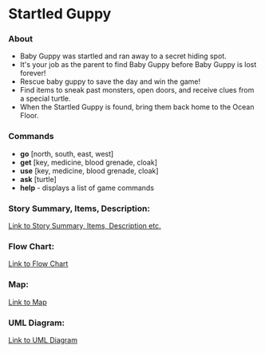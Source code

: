 # Startled Guppy
### About
* Baby Guppy was startled and ran away to a secret hiding spot.
* It's your job as the parent to find Baby Guppy before Baby Guppy is lost forever!
* Rescue baby guppy to save the day and win the game!
* Find items to sneak past monsters, open doors, and receive clues from a special turtle. 
* When the Startled Guppy is found, bring them back home to the Ocean Floor.

### Commands
* **go** [north, south, east, west]
* **get** [key, medicine, blood grenade, cloak]
* **use** [key, medicine, blood grenade, cloak]
* **ask** [turtle]
* **help** - displays a list of game commands

### Story Summary, Items, Description:
[Link to Story Summary, Items, Description etc.](https://docs.google.com/document/d/183DWHLu4vnn9fNMJ0D2NmQQc8ry2zeDTYKRRdbovpNg/edit#heading=h.b0xl519w4g9a)

### Flow  Chart:
[Link to Flow Chart](https://lucid.app/lucidchart/e6941be8-e22f-42be-bd61-dcf00a614053/edit?invitationId=inv_622a0abd-476b-44a1-affb-ded0e5e26926&page=0_0#)

### Map:
[Link to Map](https://viewer.diagrams.net/?tags=%7B%7D&highlight=0000ff&edit=_blank&layers=1&nav=1&title=guppy.drawio#R5Vvfc9o4EP5rmLl7IIMtG5vHACmZtJm7KZmmfeooWLE1ERYnRIH%2B9bfGNrYlMzjUGCd5irXWL779drW7cjpoNN9MBF4E99wjrGP2vE0HjTumaTiDPvyJJNtY0neNWOAL6iWdMsGU%2FiaJsJdIV9Qjy0JHyTmTdFEUzngYkpksyLAQfF3s9sxZcdUF9okmmM4w06WP1JNBLHXtXia%2FJdQP0pWNXvJmjtPOiWAZYI%2BvcyJ000EjwbmMn%2BabEWEReCku8bhPB97uNyZIKKsM%2BHrt%2BvKeP5Bx%2BHL7JXQmd%2F5jN5nlF2ar5Acnm5XbFAHBV6FHokl6HTRcB1SS6QLPordr0DnIAjln0DLgUd9UugIRkmxyomSTE8LnRIotdEnfunY8ZJtyKAFwneG%2FlwVF7BO9Jzr393NnsMBDgswrUDI1lP6ZERxGfGKci47ZZ7CH4VP05MsdDIkkFSwlFpKGfgQOp4BN0gG285QNUpAHwGQR3qUU%2FIWMOINF0TjkIfQcPlPGFBFm1A%2BhOQM1EJAPI%2FgpsPo6eTGnnhctU6rPosZrUOnemlOVDmxdpWaJSvvn0ijSNDpdhS87K6ULXZ9dePOJizUW3sXtw0IKmJe3D1tDcwjOHBzrccN4WAnJSCVzgI2A1z9E2npB7tsKyG5FxrrnwtjRMSYenB7zCiDfwfzbZ7oMWoez1S%2FijFAJmRvF2dVwvgl9Cl7V7H2thra%2FWiy2rUd6374Y0gOd0RAzxZRukelfnpKGHn%2FcVAgWqgcBgizpb%2Fy0myo6xHYhyu5X2MOOPY7mWkm%2BjIPz18QhNajDNYvqAP1o6kAl2kBn04Z%2B2qXR4ILhKLSDLAMQlbqr%2BAtgEDickb8vHkWoUTYqcwfNRhFGXwNWdwShdx1ldRnFcrAUMYyw3n7PN35EjSs7bY43%2BZfjbdraUPk9mTF6zo2CVjYoaqRjDipkyVdiRo4HopAe%2BEQeD7GIV0hXdfXm1GeXaC%2BVCcKwpL%2BKSW6ZRpMV%2Fo2Tlr2P7ClGaSmkiH93MiqflKoTqXHWQJkoBkabaEew%2Fc%2F%2BA87pYdWb59xRLg1axSXbVc7b%2FuDKPpFN6OhUB%2FgECsbbXLfkBKxsANlKGUHjOeulqx6dvnm6toSGSImPwaedSkM1Q4c9noWEyD205fOSUA%2Fc%2F4SEbSeGrQSglhoAVaWFbey9kZqD1UyMkpV6jfinFKoPQg2zr%2BKsJYFVyWE66oFyHmroW0YNUaPCVcM7ooajlLz3%2Bn0tMdSJkJrY1kQMp6dzuZHjJOXBByGGbVh1%2BQzbUCxZzcJqO07ULTflM%2FRrmhEXmO20QJ4r1GI%2Fk%2FZVYlWDdi59tWBatVrge8wODCWkh3jqNJs13CPRZE02a9jlGz64L0fr34iF68XUeywoDjEIH4ANs6CClU%2F4E6NRAXYaYPFSyeCbrrd2Fb234NbWfIf11qO1r3a5lYESJJ5eczC08sV5ag6GGtc2U3Mw9TrtKMCMkdAn4Bd6Y0JKPtvQHMWIcVzNPzQZEHTVS%2FBLXziaH6vCkzqFrULxyjao%2BvSabU7dH2rkaE5ZmCPBZ8LAyg5eb2rmdk88Ott9O9Eyi1NjcNu6tMmhj1UeUctdlmNfqSfWqaUz%2B0xpsF46sxzrymnCFEs%2BVyR4TUDdr7DGIeM8GjABUmCvfUbZVXOjy2fG6B2GyC3xAGrQYxmnx77qTOcJfbvWoR3XZfw%2Fbmno4m9%2B1xouv8kv%2F92N2c%2FST%2FQVy358c5%2BTa16hhKqHHYWpXnyWfBPWL6HuCd%2BEQTP7F41Ypdk%2FuqCb%2FwE%3D)

### UML Diagram:
[Link to UML Diagram](https://lucid.app/lucidchart/5afdae85-54ff-4c6e-92ca-5b513f03f900/edit?invitationId=inv_28dc3dd1-dc60-4b85-a16c-69e0cf3bb7d2&page=0_0#)
